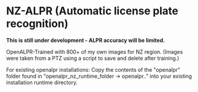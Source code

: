 # NZ-ALPR (Automatic license plate recognition)
**This is still under development - ALPR accuracy will be limited.**

OpenALPR-Trained with 800+ of my own images for NZ region. (Images were taken from a PTZ using a script to save and delete after training.)

For existing openalpr installations:
Copy the contents of the "openalpr" folder found in "openalpr_nz_runtime_folder -> openalpr.." into your existing installation runtime directory.
